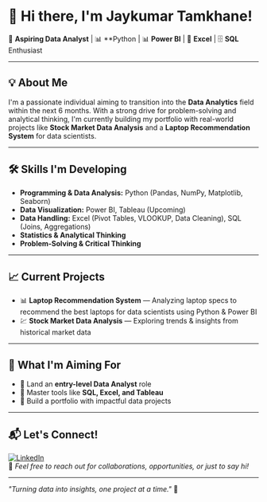 # 👋 Hi there, I'm Jaykumar Tamkhane!

🎯 **Aspiring Data Analyst** | 📊 **Python | 📊 **Power BI** | 📗 **Excel** | 🗄️ **SQL** Enthusiast

---

## 💡 About Me
I'm a passionate individual aiming to transition into the **Data Analytics** field within the next 6 months. With a strong drive for problem-solving and analytical thinking, I'm currently building my portfolio with real-world projects like **Stock Market Data Analysis** and a **Laptop Recommendation System** for data scientists.

---

## 🛠️ Skills I'm Developing
- **Programming & Data Analysis:** Python (Pandas, NumPy, Matplotlib, Seaborn)  
- **Data Visualization:** Power BI, Tableau (Upcoming)  
- **Data Handling:** Excel (Pivot Tables, VLOOKUP, Data Cleaning), SQL (Joins, Aggregations)  
- **Statistics & Analytical Thinking**  
- **Problem-Solving & Critical Thinking**

---

## 📈 Current Projects
- 📊 **Laptop Recommendation System** — Analyzing laptop specs to recommend the best laptops for data scientists using Python & Power BI  
- 💹 **Stock Market Data Analysis** — Exploring trends & insights from historical market data  

---

## 🚀 What I'm Aiming For
- 💼 Land an **entry-level Data Analyst** role  
- 🧠 Master tools like **SQL, Excel, and Tableau**  
- 🌟 Build a portfolio with impactful data projects  

---

## 📬 Let's Connect!
[![LinkedIn](https://img.shields.io/badge/LinkedIn-blue?style=flat&logo=linkedin)](www.linkedin.com/in/jay-tamkhane-337657206)  
💌 *Feel free to reach out for collaborations, opportunities, or just to say hi!*

---

*"Turning data into insights, one project at a time."* 🚀
